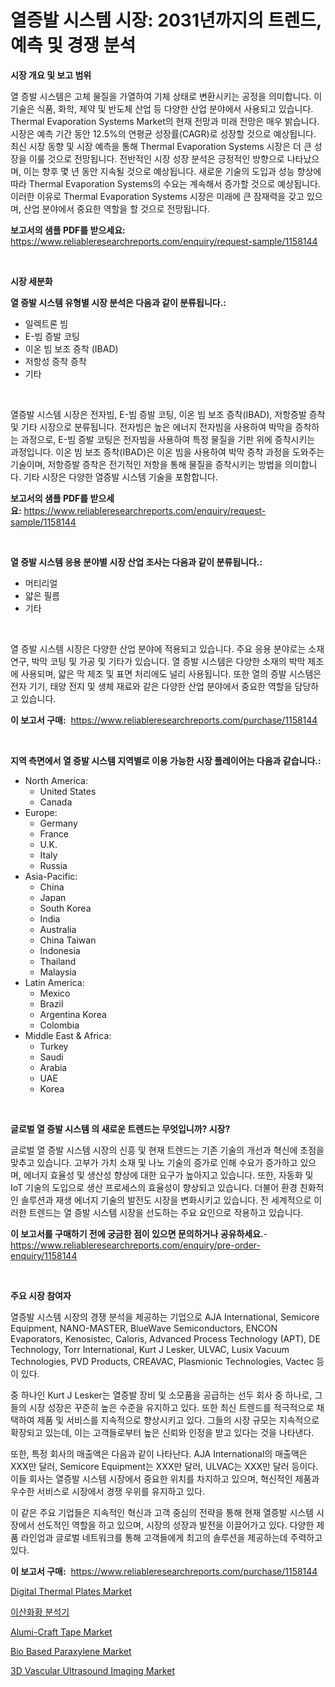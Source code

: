 <p><h1>열증발 시스템 시장: 2031년까지의 트렌드, 예측 및 경쟁 분석</h1></p><p><strong>시장 개요 및 보고 범위</strong></p>
<p><p>열 증발 시스템은 고체 물질을 가열하여 기체 상태로 변환시키는 공정을 의미합니다. 이 기술은 식품, 화학, 제약 및 반도체 산업 등 다양한 산업 분야에서 사용되고 있습니다. Thermal Evaporation Systems Market의 현재 전망과 미래 전망은 매우 밝습니다. 시장은 예측 기간 동안 12.5%의 연평균 성장률(CAGR)로 성장할 것으로 예상됩니다. 최신 시장 동향 및 시장 예측을 통해 Thermal Evaporation Systems 시장은 더 큰 성장을 이룰 것으로 전망됩니다. 전반적인 시장 성장 분석은 긍정적인 방향으로 나타났으며, 이는 향후 몇 년 동안 지속될 것으로 예상됩니다. 새로운 기술의 도입과 성능 향상에 따라 Thermal Evaporation Systems의 수요는 계속해서 증가할 것으로 예상됩니다. 이러한 이유로 Thermal Evaporation Systems 시장은 미래에 큰 잠재력을 갖고 있으며, 산업 분야에서 중요한 역할을 할 것으로 전망됩니다.</p></p>
<p><strong>보고서의 샘플 PDF를 받으세요:</strong> <a href="https://www.reliableresearchreports.com/enquiry/request-sample/1158144">https://www.reliableresearchreports.com/enquiry/request-sample/1158144</a></p>
<p>&nbsp;</p>
<p><strong>시장 세분화</strong></p>
<p><strong>열 증발 시스템 유형별 시장 분석은 다음과 같이 분류됩니다.:</strong></p>
<p><ul><li>일렉트론 빔</li><li>E-빔 증발 코팅</li><li>이온 빔 보조 증착 (IBAD)</li><li>저항성 증착 증착</li><li>기타</li></ul></p>
<p>&nbsp;</p>
<p><p>열증발 시스템 시장은 전자빔, E-빔 증발 코팅, 이온 빔 보조 증착(IBAD), 저항증발 증착 및 기타 시장으로 분류됩니다. 전자빔은 높은 에너지 전자빔을 사용하여 박막을 증착하는 과정으로, E-빔 증발 코팅은 전자빔을 사용하여 특정 물질을 기판 위에 증착시키는 과정입니다. 이온 빔 보조 증착(IBAD)은 이온 빔을 사용하여 박막 증착 과정을 도와주는 기술이며, 저항증발 증착은 전기적인 저항을 통해 물질을 증착시키는 방법을 의미합니다. 기타 시장은 다양한 열증발 시스템 기술을 포함합니다.</p></p>
<p><strong>보고서의 샘플 PDF를 받으세요:</strong>&nbsp;<a href="https://www.reliableresearchreports.com/enquiry/request-sample/1158144">https://www.reliableresearchreports.com/enquiry/request-sample/1158144</a></p>
<p>&nbsp;</p>
<p><strong> 열 증발 시스템 응용 분야별 시장 산업 조사는 다음과 같이 분류됩니다.:</strong></p>
<p><ul><li>머티리얼</li><li>얇은 필름</li><li>기타</li></ul></p>
<p>&nbsp;</p>
<p><p>열 증발 시스템 시장은 다양한 산업 분야에 적용되고 있습니다. 주요 응용 분야로는 소재 연구, 박막 코팅 및 가공 및 기타가 있습니다. 열 증발 시스템은 다양한 소재의 박막 제조에 사용되며, 얇은 막 제조 및 표면 처리에도 널리 사용됩니다. 또한 열의 증발 시스템은 전자 기기, 태양 전지 및 생체 재료와 같은 다양한 산업 분야에서 중요한 역할을 담당하고 있습니다.</p></p>
<p><strong>이 보고서 구매:</strong>&nbsp; <a href="https://www.reliableresearchreports.com/purchase/1158144">https://www.reliableresearchreports.com/purchase/1158144</a></p>
<p>&nbsp;</p>
<p><strong>지역 측면에서 열 증발 시스템 지역별로 이용 가능한 시장 플레이어는 다음과 같습니다.:</strong></p>
<p><ul>
    <li>
        North America:
        <ul>
            <li>United States</li>
            <li>Canada</li>
        </ul>
    </li>
    <li>
        Europe:
        <ul>
            <li>Germany</li>
            <li>France</li>
            <li>U.K.</li>
            <li>Italy</li>
            <li>Russia</li>
        </ul>
    </li>
    <li>
        Asia-Pacific:
        <ul>
            <li>China</li>
            <li>Japan</li>
            <li>South Korea</li>
            <li>India</li>
            <li>Australia</li>
            <li>China Taiwan</li>
            <li>Indonesia</li>
            <li>Thailand</li>
            <li>Malaysia</li>
        </ul>
    </li>
    <li>
        Latin America:
        <ul>
            <li>Mexico</li>
            <li>Brazil</li>
            <li>Argentina Korea</li>
            <li>Colombia</li>
        </ul>
    </li>
    <li>
        Middle East & Africa:
        <ul>
            <li>Turkey</li>
            <li>Saudi</li>
            <li>Arabia</li>
            <li>UAE</li>
            <li>Korea</li>
        </ul>
    </li>
    </ul></p>
<p>&nbsp;</p>
<p><strong>글로벌 열 증발 시스템 의 새로운 트렌드는 무엇입니까? 시장?</strong></p>
<p><p>글로벌 열 증발 시스템 시장의 신흥 및 현재 트렌드는 기존 기술의 개선과 혁신에 초점을 맞추고 있습니다. 고부가 가치 소재 및 나노 기술의 증가로 인해 수요가 증가하고 있으며, 에너지 효율성 및 생산성 향상에 대한 요구가 높아지고 있습니다. 또한, 자동화 및 IoT 기술의 도입으로 생산 프로세스의 효율성이 향상되고 있습니다. 더불어 환경 친화적인 솔루션과 재생 에너지 기술의 발전도 시장을 변화시키고 있습니다. 전 세계적으로 이러한 트렌드는 열 증발 시스템 시장을 선도하는 주요 요인으로 작용하고 있습니다.</p></p>
<p><strong>이 보고서를 구매하기 전에 궁금한 점이 있으면 문의하거나 공유하세요.</strong>- <a href="https://www.reliableresearchreports.com/enquiry/pre-order-enquiry/1158144">https://www.reliableresearchreports.com/enquiry/pre-order-enquiry/1158144</a></p>
<p>&nbsp;</p>
<p><strong>주요 시장 참여자</strong></p>
<p><p>열증발 시스템 시장의 경쟁 분석을 제공하는 기업으로 AJA International, Semicore Equipment, NANO-MASTER, BlueWave Semiconductors, ENCON Evaporators, Kenosistec, Caloris, Advanced Process Technology (APT), DE Technology, Torr International, Kurt J Lesker, ULVAC, Lusix Vacuum Technologies, PVD Products, CREAVAC, Plasmionic Technologies, Vactec 등이 있다. </p><p>중 하나인 Kurt J Lesker는 열증발 장비 및 소모품을 공급하는 선두 회사 중 하나로, 그들의 시장 성장은 꾸준히 높은 수준을 유지하고 있다. 또한 최신 트렌드를 적극적으로 채택하여 제품 및 서비스를 지속적으로 향상시키고 있다. 그들의 시장 규모는 지속적으로 확장되고 있는데, 이는 고객들로부터 높은 신뢰와 인정을 받고 있다는 것을 나타낸다. </p><p>또한, 특정 회사의 매출액은 다음과 같이 나타난다. AJA International의 매출액은 XXX만 달러, Semicore Equipment는 XXX만 달러, ULVAC는 XXX만 달러 등이다. 이들 회사는 열증발 시스템 시장에서 중요한 위치를 차지하고 있으며, 혁신적인 제품과 우수한 서비스로 시장에서 경쟁 우위를 유지하고 있다. </p><p>이 같은 주요 기업들은 지속적인 혁신과 고객 중심의 전략을 통해 현재 열증발 시스템 시장에서 선도적인 역할을 하고 있으며, 시장의 성장과 발전을 이끌어가고 있다. 다양한 제품 라인업과 글로벌 네트워크를 통해 고객들에게 최고의 솔루션을 제공하는데 주력하고 있다.</p></p>
<p><strong>이 보고서 구매:</strong>&nbsp;&nbsp;<a href="https://www.reliableresearchreports.com/purchase/1158144">https://www.reliableresearchreports.com/purchase/1158144</a></p>
<p><p><a href="https://issuu.com/reportprime-2/docs/digital-thermal-plates-market-size-2030.pptx">Digital Thermal Plates Market</a></p><p><a href="https://github.com/vsckjg50460/Market-Research-Report-List-1/blob/main/4671193191173.md">이산화황 분석기</a></p><p><a href="https://valiant-lunge-8fe.notion.site/Alumi-Craft-Tape-Market-Size-Reflecting-a-Forecast-Till-2031-Market-By-Type-By-Application-and-By--4ea67d7b1ebf453b9b0291b3879252d8">Alumi-Craft Tape Market</a></p><p><a href="https://github.com/abdelrhmankishk22/Market-Research-Report-List-3/blob/main/bio-based-paraxylene-market.md">Bio Based Paraxylene Market</a></p><p><a href="https://issuu.com/reportprime-2/docs/3d-vascular-ultrasound-imaging-market-size-2030.pp">3D Vascular Ultrasound Imaging Market</a></p></p>
